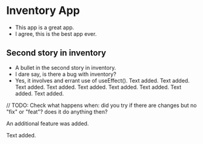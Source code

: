 # Inventory App

- This app is a great app.
- I agree, this is the best app ever.

## Second story in inventory

- A bullet in the second story in inventory.
- I dare say, is there a bug with inventory?
- Yes, it involves and errant use of useEffect().
  Text added.
  Text added.
  Text added.
  Text added.
  Text added.
  Text added.
  Text added.
  Text added.
  Text added.

// TODO: Check what happens when: did you try if there are changes but no "fix" or "feat"? does it do anything then?

An additional feature was added.

Text added.
